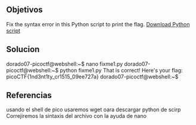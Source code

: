 ## Objetivos
Fix the syntax error in this Python script to print the flag. [Download Python script](https://artifacts.picoctf.net/c/38/fixme1.py)
## Solucion

dorado07-picoctf@webshell:~$ nano fixme1.py 
dorado07-picoctf@webshell:~$ python fixme1.py 
That is correct! Here's your flag: picoCTF{1nd3nt1ty_cr1515_09ee727a}
dorado07-picoctf@webshell:~$ 
## Referencias
usando el shell de pico 
usaremos wget oara descargar python de scirp
Correjiremos la sintaxis del archivo con la ayuda de nano

